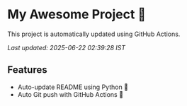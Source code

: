 # My Awesome Project 🚀

This project is automatically updated using GitHub Actions.

_Last updated: 2025-06-22 02:39:28 IST_

## Features
- Auto-update README using Python 🐍
- Auto Git push with GitHub Actions 🤖
